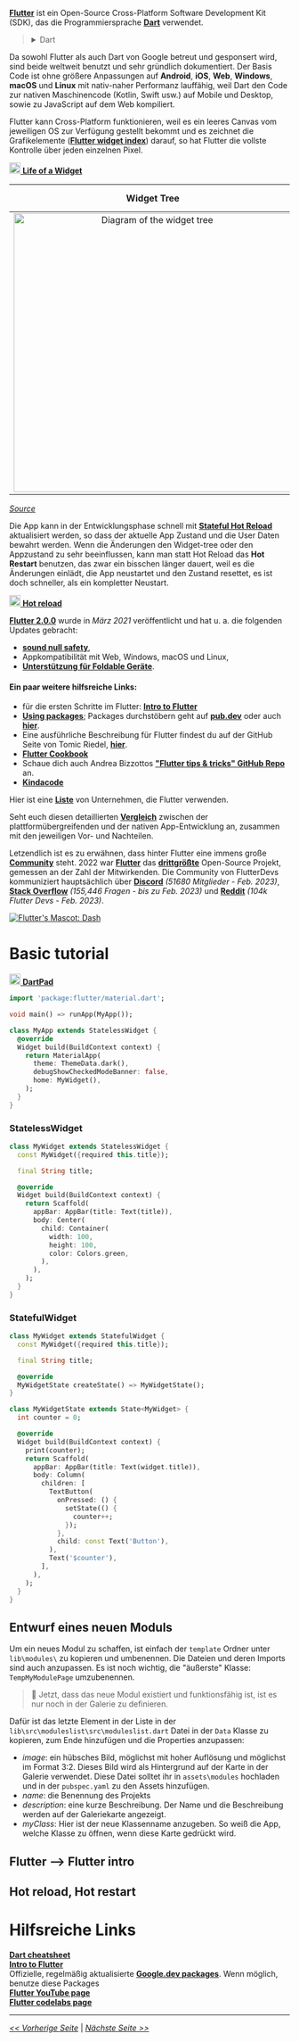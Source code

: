 [**Flutter**][016] ist ein Open-Source Cross-Platform Software Development Kit (SDK), das die Programmiersprache [**Dart**][001] verwendet. 

> <details>
> <summary>Dart</summary>
> Dart is a "pure" object-oriented language in that all objects are instances of classes. But Dart does not require all code to be defined inside a class - you can define top-level variables, constants, and functions like you can in a procedural or functional language.<br><i>There's an interesting package, called <b><a href="https://pub.dev/packages/fpdart">fpdart</a></b>, that enables functional programming properties in Dart.</i><br><br>Dart is a garbage-collected language with C-like syntax.
> </details>

Da sowohl Flutter als auch Dart von Google betreut und gesponsert wird, sind beide weltweit benutzt und sehr gründlich dokumentiert. Der Basis Code ist ohne größere Anpassungen auf **Android**, **iOS**, **Web**, **Windows**, **macOS** und **Linux** mit nativ-naher Performanz lauffähig, weil Dart den Code zur nativen Maschinencode (Kotlin, Swift usw.) auf Mobile und Desktop, sowie zu JavaScript auf dem Web kompiliert.

Flutter kann Cross-Platform funktionieren, weil es ein leeres Canvas vom jeweiligen OS zur Verfügung gestellt bekommt und es zeichnet die Grafikelemente ([**Flutter widget index**][002]) darauf, so hat Flutter die vollste Kontrolle über jeden einzelnen Pixel.

[<img src="https://upload.wikimedia.org/wikipedia/commons/0/09/YouTube_full-color_icon_%282017%29.svg" width="20" /> **Life of a Widget**][014]

|<b>Widget Tree</b>|<b>Row widget</b>|<b>Column widget</b>|
| :---: | :---: | :---: |
| <img src="https://github.com/LathDevers/flutter-training/raw/master/src/sample-flutter-layout.png" alt="Diagram of the widget tree" width="500" /> | <img src="https://github.com/LathDevers/flutter-training/raw/master/src/row-diagram.png" alt="Aligning widget - Row" /> | <img src="https://github.com/LathDevers/flutter-training/raw/master/src/column-diagram.png" alt="Aligning widget - Column" /> |

[*Source*](https://docs.flutter.dev/development/ui/layout)

Die App kann in der Entwicklungsphase schnell mit [**Stateful Hot Reload**][003] aktualisiert werden, so dass der aktuelle App Zustand und die User Daten bewahrt werden. Wenn die Änderungen den Widget-tree oder den Appzustand zu sehr beeinflussen, kann man statt Hot Reload das **Hot Restart** benutzen, das zwar ein bisschen länger dauert, weil es die Änderungen einlädt, die App neustartet und den Zustand resettet, es ist doch schneller, als ein kompletter Neustart.

[<img src="https://upload.wikimedia.org/wikipedia/commons/0/09/YouTube_full-color_icon_%282017%29.svg" width="20" /> **Hot reload**](https://youtu.be/sgPQklGe2K8)

[**Flutter 2.0.0**][004] wurde in *März 2021* veröffentlicht und hat u. a. die folgenden Updates gebracht:
 - [**sound null safety**][005],
 - Appkompatibilität mit Web, Windows, macOS und Linux,
 - [**Unterstützung für Foldable Geräte**][006].

#### Ein paar weitere hilfsreiche Links:
- für die ersten Schritte im Flutter: [**Intro to Flutter**][108]
- [**Using packages**][109]; Packages durchstöbern geht auf [**pub.dev**](pub.dev) oder auch [**hier**](https://fluttergems.dev/ "Flutter Gems - A Curated List of Dart & Flutter packages").
- Eine ausführliche Beschreibung für Flutter findest du auf der GitHub Seite von Tomic Riedel, [**hier**][015].
- [**Flutter Cookbook**](https://docs.flutter.dev/cookbook)
- Schaue dich auch Andrea Bizzottos [**"Flutter tips & tricks" GitHub Repo**][017] an.
- [**Kindacode**](www.kindacode.com)

Hier ist eine [**Liste**][018] von Unternehmen, die Flutter verwenden.

Seht euch diesen detaillierten [**Vergleich**][019] zwischen der plattformübergreifenden und der nativen App-Entwicklung an, zusammen mit den jeweiligen Vor- und Nachteilen.

Letzendlich ist es zu erwähnen, dass hinter Flutter eine immens große [**Community**][112] steht. 2022 war [**Flutter**][115] das [**drittgrößte**][110] Open-Source Projekt, gemessen an der Zahl der Mitwirkenden. Die Community von FlutterDevs kommuniziert hauptsächlich über [**Discord**][111] *(51680 Mitglieder - Feb. 2023)*, [**Stack Overflow**][113] *(155,446 Fragen - bis zu Feb. 2023)* und [**Reddit**][114] *(104k Flutter Devs - Feb. 2023)*.

<a href="https://docs.flutter.dev/dash">
  <img
    src="https://github.com/LathDevers/flutter-training/raw/master/src/Dashatars.png"
    alt="Flutter's Mascot: Dash"
  />
</a>

[001]: https://dart.dev/ "Homepage of Dart"
[002]: https://flutter.dev/docs/reference/widgets "Flutter's widget index"
[003]: https://flutter.dev/docs/development/tools/hot-reload "Hot Reload documentation"
[004]: https://flutter.dev/docs/development/tools/sdk/release-notes/release-notes-2.0.0 "Flutter 2.0.0 release notes"
[005]: https://dart.dev/null-safety "Null safety in Flutter documentation"
[006]: https://docs.microsoft.com/de-de/dual-screen/flutter/twopane-widget "Microsoft's documentation about the FlutterTwoPane-widget"
[014]: https://www.youtube.com/watch?v=cyFM2emjbQ8 "Life of a Widget?! | Decoding Flutter - Youtube"
[015]: https://github.com/Tomic-Riedel/Flutter-Roadmap "Tomic-Riedel/Flutter-Roadmap"
[016]: https://flutter.dev "Flutter - Build apps for any screen"
[017]: https://github.com/bizz84/flutter-tips-and-tricks "biz84/flutter-tips-and-tricks"
[018]: https://flutter.dev/showcase "Showcase - Flutter apps in production"
[019]: https://www.christianfindlay.com/blog/cross-platform-vs-native
[108]: https://developers.google.com/learn/pathways/intro-to-flutter?hl=en "Intro to Flutter"
[109]: https://flutter.dev/docs/development/packages-and-plugins/using-packages "Flutter - Using Packages"
[110]: https://octoverse.github.com/2022/state-of-open-source "GitHub Octoverse - State of Open Source"
[111]: https://discord.com/invite/N7Yshp4 "Invitation to join Discord Server"
[112]: https://flutter.dev/community "Flutter Community"
[113]: https://stackoverflow.com/tags/flutter "Newest 'Flutter' Questions - Stack Overflow"
[114]: https://www.reddit.com/r/FlutterDev/ "FlutterDev - Reddit"
[115]: https://github.com/flutter/flutter "GitHub - Flutter"

# Basic tutorial

[<img src="https://upload.wikimedia.org/wikipedia/commons/c/c6/Dart_logo.png" width="20" /> **DartPad**](https://www.dartpad.dev)

```dart
import 'package:flutter/material.dart';

void main() => runApp(MyApp());

class MyApp extends StatelessWidget {
  @override
  Widget build(BuildContext context) {
    return MaterialApp(
      theme: ThemeData.dark(),
      debugShowCheckedModeBanner: false,
      home: MyWidget(),
    );
  }
}
```

### StatelessWidget

```dart
class MyWidget extends StatelessWidget {
  const MyWidget({required this.title});

  final String title;

  @override
  Widget build(BuildContext context) {
    return Scaffold(
      appBar: AppBar(title: Text(title)),
      body: Center(
        child: Container(
          width: 100,
          height: 100,
          color: Colors.green,
        ),
      ),
    );
  }
}
```

### StatefulWidget

```dart
class MyWidget extends StatefulWidget {
  const MyWidget({required this.title});

  final String title;

  @override
  MyWidgetState createState() => MyWidgetState();
}

class MyWidgetState extends State<MyWidget> {
  int counter = 0;

  @override
  Widget build(BuildContext context) {
    print(counter);
    return Scaffold(
      appBar: AppBar(title: Text(widget.title)),
      body: Column(
        children: [
          TextButton(
            onPressed: () {
              setState(() {
                counter++;
              });
            },
            child: const Text('Button'),
          ),
          Text('$counter'),
        ],
      ),
    );
  }
}
```

## Entwurf eines neuen Moduls

Um ein neues Modul zu schaffen, ist einfach der `template` Ordner unter `lib\modules\` zu kopieren und umbenennen. Die Dateien und deren Imports sind auch anzupassen. Es ist noch wichtig, die "äußerste" Klasse: `TempMyModulePage` umzubenennen.

> :key: Jetzt, dass das neue Modul existiert und funktionsfähig ist, ist es nur noch in der Galerie zu definieren.

Dafür ist das letzte Element in der Liste in der `lib\src\moduleslist\src\moduleslist.dart` Datei in der `Data` Klasse zu kopieren, zum Ende hinzufügen  und die Properties anzupassen:
 - *image*: ein hübsches Bild, möglichst mit hoher Auflösung und möglichst im Format 3:2. Dieses Bild wird als Hintergrund auf der Karte in der Galerie verwendet. Diese Datei solltet ihr in `assets\modules` hochladen und in der `pubspec.yaml` zu den Assets hinzufügen.
 - *name*: die Benennung des Projekts
 - *description*: eine kurze Beschreibung. Der Name und die Beschreibung werden auf der Galeriekarte angezeigt.
 - *myClass*: Hier ist der neue Klassenname anzugeben. So weiß die App, welche Klasse zu öffnen, wenn diese Karte gedrückt wird.

## Flutter --> Flutter intro

## Hot reload, Hot restart

# Hilfsreiche Links

[**Dart cheatsheet**](https://dart.dev/codelabs/dart-cheatsheet "Dart cheatsheet")\
[**Intro to Flutter**](https://developers.google.com/learn/pathways/intro-to-flutter?hl=en "Intro to Flutter")\
Offizielle, regelmäßig aktualisierte [**Google.dev packages**](https://pub.dev/publishers/google.dev/packages "Packages of publisher google.dev"). Wenn möglich, benutze diese Packages\
[**Flutter YouTube page**](https://www.youtube.com/c/flutterdev "Flutter YouTube page")\
[**Flutter codelabs page**](https://flutter.dev/docs/codelabs "Flutter codelabs page")

---

[*<< Vorherige Seite*](set-up-flutter-sdk) | [*Nächste Seite >>*](miscellaneous)